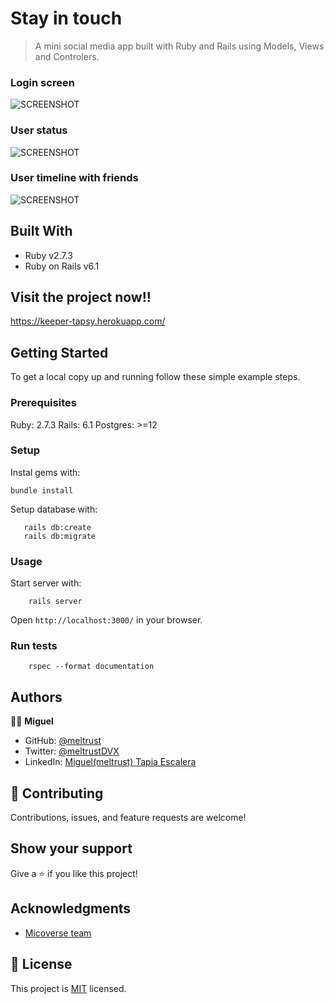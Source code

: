 # Stay in touch

> A mini social media app built with Ruby and Rails using Models, Views and Controlers.

### Login screen 

![SCREENSHOT](docs/stay-in-touch.jpg)

### User status
![SCREENSHOT](docs/screenshot-show.jpg)

### User timeline with friends

![SCREENSHOT](docs/screenshot-timeline.jpg)

## Built With

- Ruby v2.7.3
- Ruby on Rails v6.1

## Visit the project now!!

https://keeper-tapsy.herokuapp.com/


## Getting Started

To get a local copy up and running follow these simple example steps.

### Prerequisites

Ruby: 2.7.3
Rails: 6.1
Postgres: >=12

### Setup

Instal gems with:

```
bundle install
```

Setup database with:

```
   rails db:create
   rails db:migrate
```



### Usage

Start server with:

```
    rails server
```

Open `http://localhost:3000/` in your browser.

### Run tests

```
    rspec --format documentation
```


## Authors

🧑‍💻 **Miguel**
- GitHub: [@meltrust](https://github.com/meltrust)
- Twitter: [@meltrustDVX](https://twitter.com/meltrustDVX)
- LinkedIn: [Miguel(meltrust) Tapia Escalera](https://www.linkedin.com/in/meltrust/)

## 🤝 Contributing
Contributions, issues, and feature requests are welcome!

## Show your support
Give a ⭐️ if you like this project!

## Acknowledgments

- [Micoverse team](https://www.microverse.org/)


## 📝 License

This project is [MIT](LICENSE) licensed.


